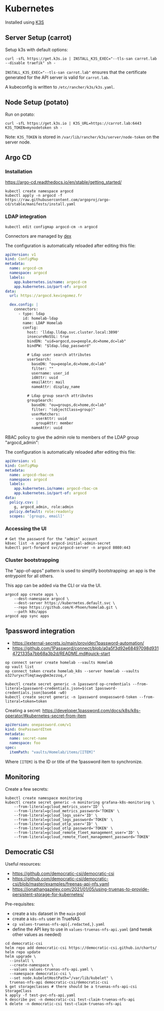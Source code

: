 # Kubernetes

Installed using [K3S](https://docs.k3s.io/)

## Server Setup (carrot)

Setup k3s with default options:

```shell
curl -sfL https://get.k3s.io | INSTALL_K3S_EXEC="--tls-san carrot.lab --disable traefik" sh -
```

`INSTALL_K3S_EXEC="--tls-san carrot.lab"` ensures that the certificate generated for the API server is valid for `carrot.lab`.

A kubeconfig is written to `/etc/rancher/k3s/k3s.yaml`.


## Node Setup (potato)

Run on potato:

```shell
curl -sfL https://get.k3s.io | K3S_URL=https://carrot.lab:6443 K3S_TOKEN=mynodetoken sh -
```

Note: `K3S_TOKEN` is stored in `/var/lib/rancher/k3s/server/node-token` on the server node.

## Argo CD

### Installation

https://argo-cd.readthedocs.io/en/stable/getting_started/

```shell
kubectl create namespace argocd
kubectl apply -n argocd -f https://raw.githubusercontent.com/argoproj/argo-cd/stable/manifests/install.yaml
```

### LDAP integration

```shell
kubectl edit configmap argocd-cm -n argocd
```

Connectors are managed by [dex](https://dexidp.io/docs/connectors/ldap/)

The configuration is automatically reloaded after editing this file:

```yaml
apiVersion: v1
kind: ConfigMap
metadata:
  name: argocd-cm
  namespace: argocd
  labels:
    app.kubernetes.io/name: argocd-cm
    app.kubernetes.io/part-of: argocd
data:
  url: https://argocd.kevingomez.fr

  dex.config: |
    connectors:
      - type: ldap
        id: homelab-ldap
        name: LDAP Homelab
        config:
          host: 'lldap.lldap.svc.cluster.local:3890'
          insecureNoSSL: true
          bindDN: "uid=argocd,ou=people,dc=home,dc=lab"
          bindPW: "$ldap.ldap_password"

          # Ldap user search attributes
          userSearch:
            baseDN: "ou=people,dc=home,dc=lab"
            filter: ""
            username: user_id
            idAttr: uuid
            emailAttr: mail
            nameAttr: display_name

          # Ldap group search attributes
          groupSearch:
            baseDN: "ou=groups,dc=home,dc=lab"
            filter: "(objectClass=group)"
            userMatchers:
            - userAttr: uuid
              groupAttr: member
            nameAttr: uuid
```

RBAC policy to give the admin role to members of the LDAP group "argocd_admin":

The configuration is automatically reloaded after editing this file:

```yaml
apiVersion: v1
kind: ConfigMap
metadata:
  name: argocd-rbac-cm
  namespace: argocd
  labels:
    app.kubernetes.io/name: argocd-rbac-cm
    app.kubernetes.io/part-of: argocd
data:
  policy.csv: |
    g, argocd_admin, role:admin
  policy.default: role:readonly
  scopes: '[groups, email]'
```

### Accessing the UI

```shell
# Get the password for the "admin" account
k8sec list -n argocd argocd-initial-admin-secret
kubectl port-forward svc/argocd-server -n argocd 8080:443
```

### Cluster bootstrapping

The "app-of-apps" pattern is used to simplify bootstrapping: an app is the entrypoint for all others.

This app can be added via the CLI or via the UI.

```shell
argocd app create apps \
    --dest-namespace argocd \
    --dest-server https://kubernetes.default.svc \
    --repo https://github.com/K-Phoen/homelab.git \
    --path k8s/apps
argocd app sync apps 
```

## 1password integration

* https://external-secrets.io/main/provider/1password-automation/
* https://github.com/1Password/connect/blob/a0a5f3d92e68497098d9314721335a7bb68a3b2d/README.md#quick-start

```shell
op connect server create homelab --vaults Homelab
op vault list
op connect token create homelab_k8s --server homelab --vaults o327uryxcflmqtawyqbm3ezzoq,r

kubectl create secret generic -n 1password op-credentials --from-literal=1password-credentials.json=$(cat 1password-credentials.json|base64 -w0)
kubectl create secret generic -n 1password onepassword-token --from-literal=token=token
```

Creating a secret: https://developer.1password.com/docs/k8s/k8s-operator/#kubernetes-secret-from-item

```yaml
apiVersion: onepassword.com/v1
kind: OnePasswordItem
metadata:
  name: secret-name
  namespace: foo
spec:
  itemPath: "vaults/Homelab/items/[ITEM]"
```

Where `[ITEM]` is the ID or title of the 1password item to synchronize.

## Monitoring

Create a few secrets:

```shell
kubectl create namespace monitoring
kubectl create secret generic -n monitoring grafana-k8s-monitoring \
    --from-literal=gcloud_metrics_user='ID' \
    --from-literal=gcloud_metrics_password='TOKEN' \
    --from-literal=gcloud_logs_user='ID' \
    --from-literal=gcloud_logs_password='TOKEN' \
    --from-literal=gcloud_otlp_user='ID' \
    --from-literal=gcloud_otlp_password='TOKEN' \
    --from-literal=gcloud_remote_fleet_management_user='ID' \
    --from-literal=gcloud_remote_fleet_management_password='TOKEN'
```

## Democratic CSI

Useful resources:

* https://github.com/democratic-csi/democratic-csi
* https://github.com/democratic-csi/democratic-csi/blob/master/examples/freenas-api-nfs.yaml
* https://jonathangazeley.com/2021/01/05/using-truenas-to-provide-persistent-storage-for-kubernetes/

Pre-requisites:

* create a `k8s` dataset in the `main` pool
* create a `k8s-nfs` user in TrueNAS
* `cp values-truenas-nfs-api{.redacted,}.yaml`
* define the API key to use in `values-truenas-nfs-api.yaml` (and tweak other values as needed)

```shell
cd democratic-csi
helm repo add democratic-csi https://democratic-csi.github.io/charts/
helm repo update
helm upgrade \
  --install \
  --create-namespace \
  --values values-truenas-nfs-api.yaml \
  --namespace democratic-csi \
  --set node.kubeletHostPath="/var/lib/kubelet" \
  truenas-nfs-api democratic-csi/democratic-csi
k get storageclasses # there should be a truenas-nfs-api-csi StorageClass
k apply -f test-pvc-nfs-api.yaml
k describe pvc -n democratic-csi test-claim-truenas-nfs-api
k delete -n democratic-csi test-claim-truenas-nfs-api
```